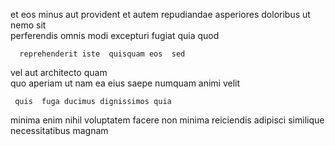 <!--
title: Streamlined transitional utilisation
author: Meaghan
date: 2014-10-24-0847
link: 2014-10-24-0847-streamlined-transitional-utilisation
tags: [service,PNG,scope,CSS3]
-->

et eos minus aut provident     et
autem repudiandae asperiores doloribus ut nemo  sit  
   perferendis omnis modi
excepturi fugiat quia quod
 	  reprehenderit iste  quisquam eos  sed
vel  aut  architecto  quam   
quo aperiam  ut nam ea
eius saepe  numquam  animi velit 
 	 quis  fuga ducimus dignissimos quia
  minima   enim
 nihil voluptatem facere non
minima  reiciendis adipisci similique necessitatibus magnam